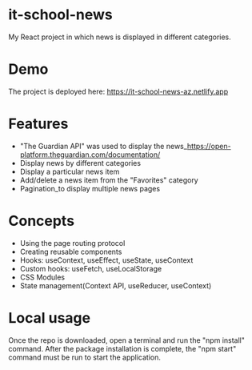 # it-school-news
My React project in which news is displayed in different categories.
# Demo
The project is deployed here: https://it-school-news-az.netlify.app
# Features
* "The Guardian API" was used to display the news_https://open-platform.theguardian.com/documentation/
* Display news by different categories
* Display a particular news item
* Add/delete a news item from the "Favorites" category
* Pagination_to display multiple news pages
# Concepts
* Using the page routing protocol
* Creating reusable components
* Hooks: useContext, useEffect, useState, useContext
* Custom hooks: useFetch, useLocalStorage
* CSS Modules
* State management(Context API, useReducer, useContext)
# Local usage
Once the repo is downloaded, open a terminal and run the "npm install" command. 
After the package installation is complete, the "npm start" command must be run to start the application.
